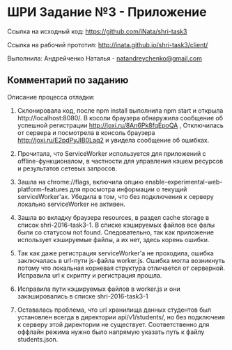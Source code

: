 ШРИ Задание №3 - Приложение
=======================================

Ссылка на исходный код: https://github.com/iNata/shri-task3

Ссылка на рабочий прототип: http://inata.github.io/shri-task3/client/

Выполнила: Андрейченко Наталья - natandreychenko@gmail.com


Комментарий по заданию
-----------------------

Описание процесса отладки: 

1. Склонировала код, после npm install выполнила npm start и открыла http://localhost:8080/. 
 В косоли браузера обнаружила сообщение об успешной регистрации http://joxi.ru/8An6Pk8fqEpoQA , Отключилась
 от сервера и посмотрела в консоль браузера http://joxi.ru/E2pdPyJIB0Laq2 и увидела сообщение об ошибках.
 
2. Прочитала, что ServiсeWorker используется для приложений с offline-функционалом, в частности для управления
кэшем ресурсов и результатов сетевых запросов. 

3. Зашла на chrome://flags, включила опцию enable-experimental-web-platform-features для просмотра информации
о текущий serviceWorker'ах. Убедила в том, что без подключения к серверу локально serviceWorker не активен.

4. Зашла во вкладку браузера resources, в раздел cache storage в список shri-2016-task3-1. В списке кэшируемых файлов 
все фалы были со статусом not found. Следовательно, так как приложение использует кэшируемые файлы, а их нет,
здесь корень ошибки.

5. Так как даже регистрация serviceWorker'a не проходила, ошибка заключалась в url-пути js-файла worker.js. 
 Ошибка могла возникнуть потому что локальная корневая структура отличается от серверной. Исправила url к скрипту
 и регистрация прошла. 
 
6. Исправила пути кэшируемых файлов в worker.js и они закэшировались в списке shri-2016-task3-1

7. Оставалась проблема, что url хранилища данных студентов был установлен всегда в директории api/v1/students/,
но без подключеия к серверу этой директории не существует. Соответственно для оффлайн режима нужно было напрямую
указать путь к файлу students.json.







 
